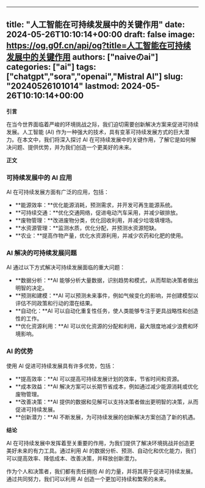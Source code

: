 
---
title: "人工智能在可持续发展中的关键作用"
date: 2024-05-26T10:10:14+00:00
draft: false
image: https://og.g0f.cn/api/og?title=人工智能在可持续发展中的关键作用
authors: ["naiveのai"]
categories: ["ai"]
tags: ["chatgpt","sora","openai","Mistral AI"]
slug: "20240526101014"
lastmod: 2024-05-26T10:10:14+00:00
---
**引言**

在当今世界面临着严峻的环境挑战之际，我们迫切需要创新解决方案来促进可持续发展。人工智能 (AI) 作为一种强大的技术，具有变革可持续发展方式的巨大潜力。在本文中，我们将深入探讨 AI 在可持续发展中的关键作用，了解它是如何解决问题、提供优势，并为我们创造一个更美好的未来。

**正文**

### 可持续发展中的 AI 应用

AI 在可持续发展方面有广泛的应用，包括：

- **能源效率：**优化能源消耗，预测需求，并开发可再生能源系统。
- **可持续交通：**优化交通网络，促进电动汽车采用，并减少碳排放。
- **废物管理：**改进废物分类，优化回收利用，并减少垃圾填埋场。
- **水资源管理：**监测水质，优化分配，并预测水资源短缺。
- **农业：**提高作物产量，优化水资源利用，并减少农药和化肥的使用。

### AI 解决的可持续发展问题

AI 通过以下方式解决可持续发展面临的重大问题：

- **数据分析：**AI 能够分析大量数据，识别趋势和模式，从而帮助决策者做出明智的决定。
- **预测和建模：**AI 可以预测未来事件，例如气候变化的影响，并创建模型以评估不同政策和行动的潜在结果。
- **自动化：**AI 可以自动化重复性任务，使人类能够专注于更具战略性和创造性的工作。
- **优化资源利用：**AI 可以优化资源的分配和利用，最大限度地减少浪费和环境影响。

### AI 的优势

使用 AI 促进可持续发展具有许多优势，包括：

- **提高效率：**AI 可以提高可持续发展计划的效率，节省时间和资源。
- **成本效益：**AI 解决方案可以长期节省成本，例如通过减少能源消耗或优化废物管理。
- **改善决策：**AI 提供的数据和见解可以支持决策者做出更明智的决策，从而促进可持续发展。
- **创新潜力：**AI 不断发展，为可持续发展的创新解决方案创造了新的机遇。

**结论**

AI 在可持续发展中发挥着至关重要的作用，为我们提供了解决环境挑战并创造更美好未来的有力工具。通过利用 AI 的数据分析、预测、自动化和优化能力，我们可以提高效率、降低成本、改善决策，并释放创新潜力。

作为个人和决策者，我们都有责任拥抱 AI 的力量，并将其用于促进可持续发展。通过共同努力，我们可以利用 AI 创造一个更加可持续和繁荣的未来。